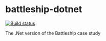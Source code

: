 # battleship-dotnet
[![Build status](https://psdstewards.visualstudio.com/PSD/_apis/build/status/CaseStudy-Battleship-dotnet-CI)](https://psdstewards.visualstudio.com/PSD/_build/latest?definitionId=10)

The .Net version of the Battleship case study
